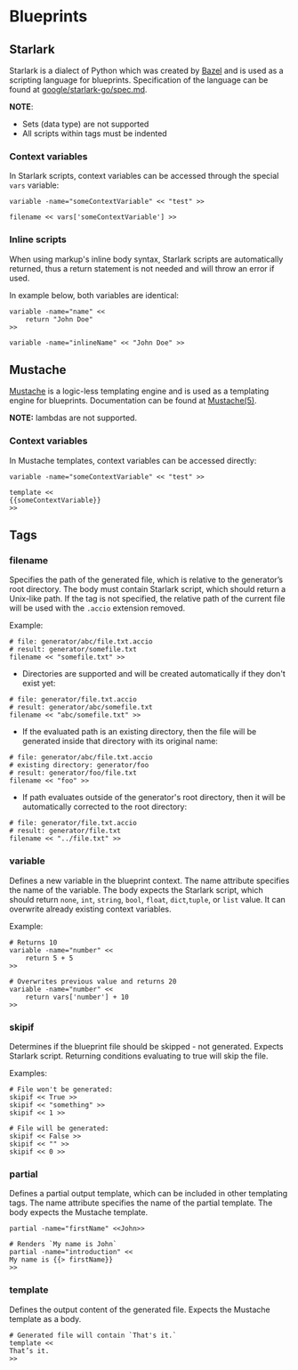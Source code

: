# Blueprints

## Starlark

Starlark is a dialect of Python which was created by [Bazel](https://bazel.build/) and is used as a scripting language for blueprints. Specification of the language can be found at [google/starlark-go/spec.md](https://github.com/google/starlark-go/blob/master/doc/spec.md).

**NOTE**:  
* Sets (data type) are not supported
* All scripts within tags must be indented

### Context variables

In Starlark scripts, context variables can be accessed through the special `vars` variable:
```
variable -name="someContextVariable" << "test" >>

filename << vars['someContextVariable'] >>
```

### Inline scripts
When using markup's inline body syntax, Starlark scripts are automatically returned, thus a return statement is not needed and will throw an error if used.

In example below, both variables are identical:
```
variable -name="name" <<
    return "John Doe"
>>

variable -name="inlineName" << "John Doe" >>
```

## Mustache
[Mustache](http://mustache.github.io/) is a logic-less templating engine and is used as a templating engine for blueprints. Documentation can be found at [Mustache(5)](http://mustache.github.io/mustache.5.html).

**NOTE:** lambdas are not supported.

### Context variables
In Mustache templates, context variables can be accessed directly:
```
variable -name="someContextVariable" << "test" >>

template <<
{{someContextVariable}}
>>
```

## Tags
### filename
Specifies the path of the generated file, which is relative to the generator’s root directory. The body must contain Starlark script, which should return a Unix-like path. If the tag is not specified, the relative path of the current file will be used with the `.accio` extension removed. 

Example:
```
# file: generator/abc/file.txt.accio
# result: generator/somefile.txt
filename << "somefile.txt" >>
```

* Directories are supported and will be created automatically if they don't exist yet:
```
# file: generator/file.txt.accio
# result: generator/abc/somefile.txt
filename << "abc/somefile.txt" >>
```

* If the evaluated path is an existing directory, then the file will be generated inside that directory with its original name:
```
# file: generator/abc/file.txt.accio
# existing directory: generator/foo
# result: generator/foo/file.txt
filename << "foo" >>
```

* If path evaluates outside of the generator's root directory, then it will be automatically corrected to the root directory:
```
# file: generator/file.txt.accio
# result: generator/file.txt
filename << "../file.txt" >>
```

### variable
Defines a new variable in the blueprint context. The name attribute specifies the name of the variable. The body expects the Starlark script, which should return `none`, `int`, `string`, `bool`, `float`, `dict`,`tuple`, or `list` value. It can overwrite already existing context variables.

Example:
```
# Returns 10
variable -name="number" <<
    return 5 + 5
>>

# Overwrites previous value and returns 20
variable -name="number" <<
    return vars['number'] + 10 
>>
```

### skipif
Determines if the blueprint file should be skipped - not generated. Expects Starlark script. Returning conditions evaluating to true will skip the file.

Examples:
```
# File won't be generated:
skipif << True >>
skipif << "something" >>
skipif << 1 >>

# File will be generated:
skipif << False >>
skipif << "" >>
skipif << 0 >>
```

### partial
Defines a partial output template, which can be included in other templating tags. The name attribute specifies the name of the partial template. The body expects the Mustache template.

```
partial -name="firstName" <<John>>

# Renders `My name is John`
partial -name="introduction" <<
My name is {{> firstName}}
>>
```

### template
Defines the output content of the generated file. Expects the Mustache template as a body.

```
# Generated file will contain `That's it.`
template <<
That’s it.
>>
```